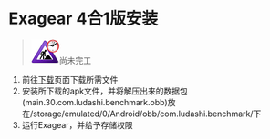 # Exagear 4合1版安装

> ![](../ConstructionClock.png)尚未完工

1. 前往[下载](/download_all.md)页面下载所需文件
2. 安装所下载的apk文件，并将解压出来的数据包(main.30.com.ludashi.benchmark.obb)放在/storage/emulated/0/Android/obb/com.ludashi.benchmark/下
3. 运行Exagear，并给予存储权限